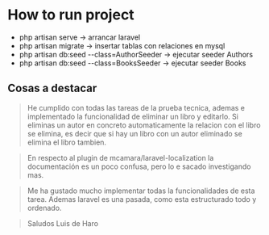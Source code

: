 # How to run project
- php artisan serve -> arrancar laravel
- php artisan migrate -> insertar tablas con relaciones en mysql
- php artisan db:seed --class=AuthorSeeder -> ejecutar seeder Authors
- php artisan db:seed --class=BooksSeeder -> ejecutar seeder Books



## Cosas a destacar

> He cumplido con todas las tareas de la prueba tecnica, ademas e implementado la funcionalidad de eliminar un libro y editarlo.
> Si eliminas un autor en concreto automaticamente la relacion con el libro se elimina, es decir que si hay un libro con un autor eliminado se elimina el libro tambien.

> En respecto al plugin de mcamara/laravel-localization la documentación es un poco confusa, pero lo e sacado investigando mas.

> Me ha gustado mucho implementar todas la funcionalidades de esta tarea. Ademas laravel es una pasada, como esta estructurado todo y ordenado.

> Saludos Luis de Haro